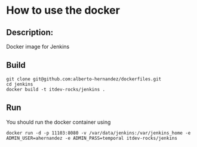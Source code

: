 # How to use the docker

## Description:

Docker image for Jenkins

## Build

```
git clone git@github.com:alberto-hernandez/dockerfiles.git
cd jenkins
docker build -t itdev-rocks/jenkins .
```

## Run

You should run the docker container using 

```
docker run -d -p 11103:8080 -v /var/data/jenkins:/var/jenkins_home -e ADMIN_USER=ahernandez -e ADMIN_PASS=temporal itdev-rocks/jenkins
```


